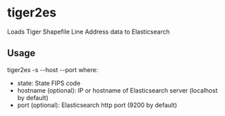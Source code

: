 # tiger2es
Loads Tiger Shapefile Line Address data to Elasticsearch

## Usage
tiger2es -s <state> --host <hostname> --port <port> where:
* state: State FIPS code
* hostname (optional): IP or hostname of Elasticsearch server (localhost by default)
* port (optional): Elasticsearch http port (9200 by default)
